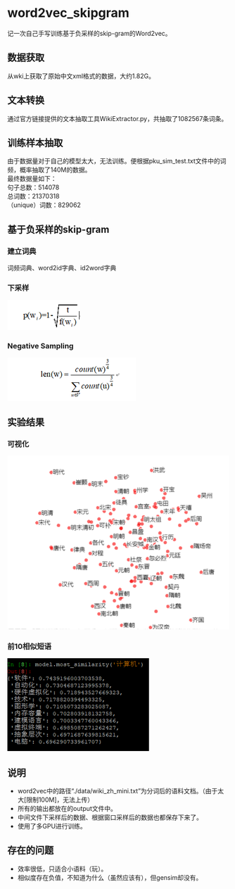 # word2vec_skipgram  
  记一次自己手写训练基于负采样的skip-gram的Word2vec。

## 数据获取
  从wki上获取了原始中文xml格式的数据，大约1.82G。  

## 文本转换
  通过官方链接提供的文本抽取工具WikiExtractor.py，共抽取了1082567条词条。  
  
## 训练样本抽取
  由于数据量对于自己的模型太大，无法训练。便根据pku_sim_test.txt文件中的词频，概率抽取了140M的数据。  
  最终数据量如下：  
  句子总数：514078  
  总词数：21370318  
  （unique）词数：829062  
  
## 基于负采样的skip-gram

### 建立词典
  词频词典、word2id字典、id2word字典  

### 下采样
![sub_sampling](https://github.com/zyDotwei/word2vec_skipgram/blob/master/image/sub_sampling.png)

### Negative Sampling
![neg](https://github.com/zyDotwei/word2vec_skipgram/blob/master/image/neg.png)

## 实验结果

### 可视化
![caodai](https://github.com/zyDotwei/word2vec_skipgram/blob/master/image/chaodai.png)  

### 前10相似短语
![computer](https://github.com/zyDotwei/word2vec_skipgram/blob/master/image/computer.png)  

## 说明
* word2vec中的路径“./data/wiki_zh_mini.txt”为分词后的语料文档。（由于太大[限制100M]，无法上传）  
* 所有的输出都放在的output文件中。  
* 中间文件下采样后的数据、根据窗口采样后的数据也都保存下来了。  
* 使用了多GPU进行训练。

## 存在的问题
* 效率很低，只适合小语料（玩）。    
* 相似度存在负值，不知道为什么（虽然应该有），但gensim却没有。  


